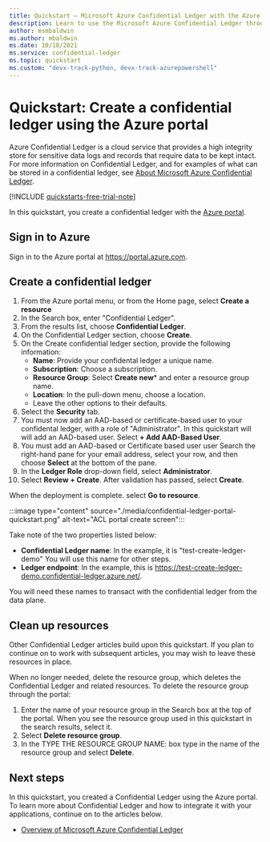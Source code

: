 ```yaml
---
title: Quickstart – Microsoft Azure Confidential Ledger with the Azure portal
description: Learn to use the Microsoft Azure Confidential Ledger through the Azure portal
author: msmbaldwin
ms.author: mbaldwin
ms.date: 10/18/2021
ms.service: confidential-ledger
ms.topic: quickstart
ms.custom: "devx-track-python, devx-track-azurepowershell"
---
```


# Quickstart: Create a confidential ledger using the Azure portal

Azure Confidential Ledger is a cloud service that provides a high integrity store for sensitive data logs and records that require data to be kept intact. For more information on Confidential Ledger, and for examples of what can be stored in a confidential ledger, see [About Microsoft Azure Confidential Ledger](overview.md).

[!INCLUDE [quickstarts-free-trial-note](../../includes/quickstarts-free-trial-note.md)]

In this quickstart, you create a confidential ledger with the [Azure portal](https://portal.azure.com). 

## Sign in to Azure

Sign in to the Azure portal at https://portal.azure.com.

## Create a confidential ledger
1. From the Azure portal menu, or from the Home page, select **Create a resource**
1. In the Search box, enter "Confidential Ledger".
1. From the results list, choose **Confidential Ledger**.
1. On the Confidential Ledger section, choose **Create**.
1. On the Create confidential ledger section, provide the following information:
    - **Name**: Provide your confidental ledger a unique name.
    - **Subscription**: Choose a subscription.
    - **Resource Group**: Select **Create new*** and enter a resource group name.
    - **Location**: In the pull-down menu, choose a location.
    - Leave the other options to their defaults.
1. Select the **Security** tab.
1. You must now add an AAD-based or certificate-based user to your confidental ledger, with a role of "Administrator". In this quickstart will will add an AAD-based user. Select **+ Add AAD-Based User**. 
1. You must add an AAD-based or Certificate based user  user Search the right-hand pane for your email address, select your row, and then choose **Select** at the bottom of the pane.
1. In the **Ledger Role** drop-down field, select **Administrator**.
1. Select **Review + Create**. After validation has passed, select **Create**.

When the deployment is complete. select **Go to resource**.

:::image type="content" source="./media/confidential-ledger-portal-quickstart.png" alt-text="ACL portal create screen":::

Take note of the two properties listed below:
- **Confidential Ledger name**: In the example, it is "test-create-ledger-demo" You will use this name for other steps.
- **Ledger endpoint**: In the example, this is https://test-create-ledger-demo.confidential-ledger.azure.net/. 

You will need these names to transact with the confidential ledger from the data plane.
 
## Clean up resources

Other Confidential Ledger articles build upon this quickstart. If you plan to continue on to work with subsequent articles, you may wish to leave these resources in place. 

When no longer needed, delete the resource group, which deletes the Confidential Ledger and related resources. To delete the resource group through the portal:
1.	Enter the name of your resource group in the Search box at the top of the portal. When you see the resource group used in this quickstart in the search results, select it.
2.	Select **Delete resource group**.
3.	In the TYPE THE RESOURCE GROUP NAME: box type in the name of the resource group and select **Delete**.

## Next steps

In this quickstart, you created a Confidential Ledger using the Azure portal. To learn more about Confidential Ledger and how to integrate it with your applications, continue on to the articles below.

- [Overview of Microsoft Azure Confidential Ledger](overview.md)

